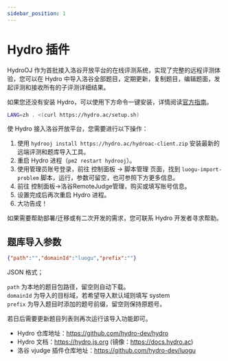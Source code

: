 ```yaml
---
sidebar_position: 1
---
```


# Hydro 插件

HydroOJ 作为首批接入洛谷开放平台的在线评测系统，实现了完整的远程评测体验，您可以在 Hydro 中导入洛谷全部题目，定期更新，复制题目，编辑题面，发起评测和接收所有的子评测详细结果。

如果您还没有安装 Hydro，可以使用下方命令一键安装，详情阅读[官方指南](https://docs.hydro.ac/docs/install/)。

```sh
LANG=zh . <(curl https://hydro.ac/setup.sh)
```

使 Hydro 接入洛谷开放平台，您需要进行以下操作：

1. 使用 `hydrooj install https://hydro.ac/hydroac-client.zip` 安装最新的远端评测和题库导入工具。
2. 重启 Hydro 进程（`pm2 restart hydrooj`）。
3. 使用管理员账号登录，前往 控制面板 -> 脚本管理 页面，找到 `luogu-import-problem` 脚本，运行，参数可留空，也可参照下方更多信息。
4. 前往 控制面板->洛谷RemoteJudge管理，购买或填写账号信息。
5. 设置完成后再次重启 Hydro 进程。
6. 大功告成！

如果需要帮助部署/迁移或有二次开发的需求，您可联系 Hydro 开发者寻求帮助。

## 题库导入参数

```json
{"path":"","domainId":"luogu","prefix":""}
```

JSON 格式；

`path` 为本地的题目包路径，留空则自动下载。  
`domainId` 为导入的目标域，若希望导入默认域则填写 system  
`prefix` 为导入题目时添加的题号前缀，留空则保持原题号。

若日后需要更新题目列表则再次运行该导入功能即可。

- Hydro 仓库地址：https://github.com/hydro-dev/hydro
- Hydro 文档：https://hydro.js.org (镜像：https://docs.hydro.ac)
- 洛谷 vjudge 插件仓库地址：https://github.com/hydro-dev/luogu
